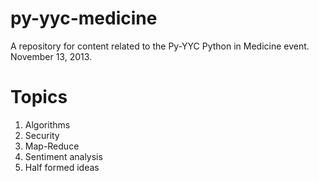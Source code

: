 py-yyc-medicine
===============

A repository for content related to the Py-YYC Python in Medicine event.  November 13, 2013.

Topics
=======

1. Algorithms
2. Security
3. Map-Reduce
4. Sentiment analysis
5. Half formed ideas


